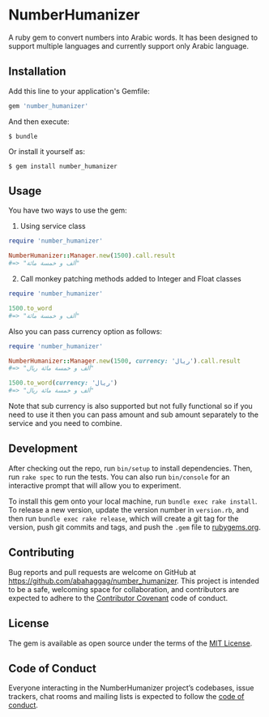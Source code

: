 # NumberHumanizer

A ruby gem to convert numbers into Arabic words. It has been designed to support multiple languages and currently support only Arabic language.

## Installation

Add this line to your application's Gemfile:

```ruby
gem 'number_humanizer'
```

And then execute:

    $ bundle

Or install it yourself as:

    $ gem install number_humanizer

## Usage

You have two ways to use the gem:

1. Using service class

```ruby
require 'number_humanizer'

NumberHumanizer::Manager.new(1500).call.result
#=> "ألف و خمسة مائة"
```

2. Call monkey patching methods added to Integer and Float classes
```ruby
require 'number_humanizer'

1500.to_word
#=> "ألف و خمسة مائة"
```

Also you can pass currency option as follows:

```ruby
require 'number_humanizer'

NumberHumanizer::Manager.new(1500, currency: 'ريال').call.result
#=> "ألف و خمسة مائة ريال"

1500.to_word(currency: 'ريال')
#=> "ألف و خمسة مائة ريال"
```

Note that sub currency is also supported but not fully functional so if you need to use it then you can pass amount and sub amount separately to the service and you need to combine.

## Development

After checking out the repo, run `bin/setup` to install dependencies. Then, run `rake spec` to run the tests. You can also run `bin/console` for an interactive prompt that will allow you to experiment.

To install this gem onto your local machine, run `bundle exec rake install`. To release a new version, update the version number in `version.rb`, and then run `bundle exec rake release`, which will create a git tag for the version, push git commits and tags, and push the `.gem` file to [rubygems.org](https://rubygems.org).

## Contributing

Bug reports and pull requests are welcome on GitHub at https://github.com/abahaggag/number_humanizer. This project is intended to be a safe, welcoming space for collaboration, and contributors are expected to adhere to the [Contributor Covenant](http://contributor-covenant.org) code of conduct.

## License

The gem is available as open source under the terms of the [MIT License](https://opensource.org/licenses/MIT).

## Code of Conduct

Everyone interacting in the NumberHumanizer project’s codebases, issue trackers, chat rooms and mailing lists is expected to follow the [code of conduct](https://github.com/[USERNAME]/number_humanizer/blob/master/CODE_OF_CONDUCT.md).
